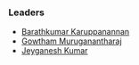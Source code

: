 ### Leaders
* [Barathkumar Karuppanannan](mailto:barathkumar.karuppanannan@owasp.org)
* [Gowtham Muruganantharaj](mailto:gowtham.muruganantharaj@owasp.org)
* [Jeyganesh  Kumar](mailto:jeyganesh.kumar@owasp.org)
